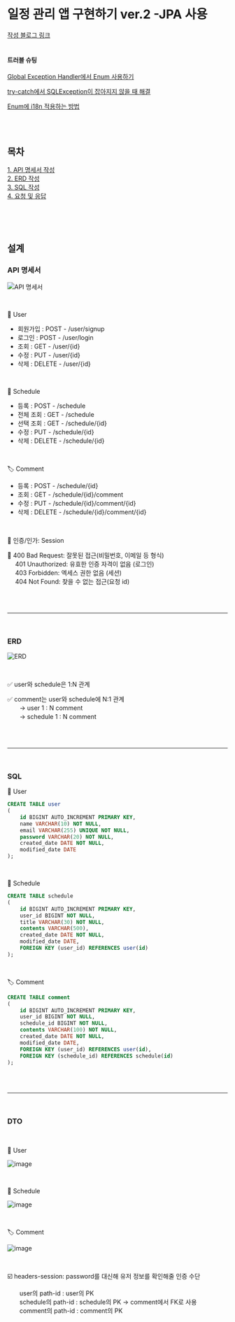 # 일정 관리 앱 구현하기 ver.2 -JPA 사용
[작성 블로그 링크](https://rvrlo.tistory.com/entry/%EC%9D%BC%EC%A0%95-%EA%B4%80%EB%A6%AC-%EC%95%B1-%EC%84%9C%EB%B2%84-ver2) <br><br>
#### 트러블 슈팅
[Global Exception Handler에서 Enum 사용하기](https://rvrlo.tistory.com/entry/Spring-Global-Exception-Handler%EC%97%90%EC%84%9C-Enum-%EC%82%AC%EC%9A%A9%ED%95%98%EA%B8%B0)

[try-catch에서 SQLException이 잡아지지 않을 때 해결](https://rvrlo.tistory.com/entry/Spring-try-catch%EC%97%90%EC%84%9C-SQLException%EC%9D%B4-%EC%9E%A1%EC%95%84%EC%A7%80%EC%A7%80-%EC%95%8A%EC%9D%84-%EB%95%8C-%ED%95%B4%EA%B2%B0)

[Enum에 i18n 적용하는 방법](https://rvrlo.tistory.com/entry/Spring-Enum%EC%97%90-i18n-%EC%A0%81%EC%9A%A9%ED%95%98%EB%8A%94-%EB%B0%A9%EB%B2%95)

<br><br>

## 목차
[1. API 명세서 작성](#api-명세서) <br>
[2. ERD 작성](#erd) <br>
[3. SQL 작성](#sql) <br>
[4. 요청 및 응답](#dto) <br>

<br><br><br>

## 설계

### API 명세서
![API 명세서](https://img1.daumcdn.net/thumb/R1280x0/?scode=mtistory2&fname=https%3A%2F%2Fblog.kakaocdn.net%2Fdn%2FkSXBU%2FbtsMekkA8es%2FL4HqsOKfnK95URwxUSrvc1%2Fimg.png)

<br>

👤 User
 - 회원가입 : POST - /user/signup
 - 로그인 : POST - /user/login
 - 조회 : GET - /user/{id}
 - 수정 : PUT - /user/{id}
 - 삭제 : DELETE - /user/{id}

<br>

📑 Schedule
 - 등록 : POST - /schedule
 - 전체 조회 : GET - /schedule
 - 선택 조회 : GET - /schedule/{id}
 - 수정 : PUT - /schedule/{id}
 - 삭제 : DELETE - /schedule/{id}

<br>

🏷️ Comment
 - 등록 : POST - /schedule/{id}
 - 조회 : GET - /schedule/{id}/comment
 - 수정 : PUT - /schedule/{id}/comment/{id}
 - 삭제 : DELETE - /schedule/{id}/comment/{id}

<br>

🔐 인증/인가: Session

🚨 400 Bad Request: 잘못된 접근(비밀번호, 이메일 등 형식)<br>
　  401 Unauthorized: 유효한 인증 자격이 없음 (로그인)<br>
　  403 Forbidden: 엑세스 권한 없음 (세션)<br>
　  404 Not Found: 찾을 수 없는 접근(요청 id)

<br><br><hr><br>

### ERD
![ERD](https://img1.daumcdn.net/thumb/R1280x0/?scode=mtistory2&fname=https%3A%2F%2Fblog.kakaocdn.net%2Fdn%2Fcvbm9q%2FbtsMchgg6bk%2F1kCsOqJGNCtsMUpozjoYTk%2Fimg.png)

<br>

✅ user와 schedule은 1:N 관계

✅ comment는 user와 schedule에 N:1 관계<br>
　　→  user 1 : N comment<br>
　　→  schedule 1 : N comment<br>

<br><br><hr><br>


### SQL

👤 User
```sql
CREATE TABLE user
(
	id BIGINT AUTO_INCREMENT PRIMARY KEY,
    name VARCHAR(10) NOT NULL,
    email VARCHAR(255) UNIQUE NOT NULL,
    password VARCHAR(20) NOT NULL,
    created_date DATE NOT NULL,
    modified_date DATE
);
```

<br>

📑 Schedule
```sql
CREATE TABLE schedule
(
	id BIGINT AUTO_INCREMENT PRIMARY KEY,
    user_id BIGINT NOT NULL,
    title VARCHAR(30) NOT NULL,
    contents VARCHAR(500),
    created_date DATE NOT NULL,
    modified_date DATE,
    FOREIGN KEY (user_id) REFERENCES user(id)
);
```

<br>

🏷️ Comment
```sql
CREATE TABLE comment
(
	id BIGINT AUTO_INCREMENT PRIMARY KEY,
    user_id BIGINT NOT NULL,
    schedule_id BIGINT NOT NULL,
    contents VARCHAR(100) NOT NULL,
    created_date DATE NOT NULL,
    modified_date DATE,
    FOREIGN KEY (user_id) REFERENCES user(id),
    FOREIGN KEY (schedule_id) REFERENCES schedule(id)
);
```

<br><br><hr><br>

### DTO

<br>

👤 User <p>
![image](https://github.com/user-attachments/assets/2174523c-9f0d-4760-a242-b439e03c9344)


<br>

📑 Schedule <p>
![image](https://github.com/user-attachments/assets/130ca238-a075-4730-84e7-36f2271f553a)


<br>

🏷️ Comment <p>
![image](https://github.com/user-attachments/assets/ae29ba35-96e1-40e0-98fb-ead935ee6d3b)

<br>

☑️ headers-session: password를 대신해 유저 정보를 확인해줄 인증 수단<p>
　　user의 path-id : user의 PK<br>
　　schedule의 path-id : schedule의 PK → comment에서 FK로 사용<br>
　　comment의 path-id : comment의 PK<br>


<br><br>
